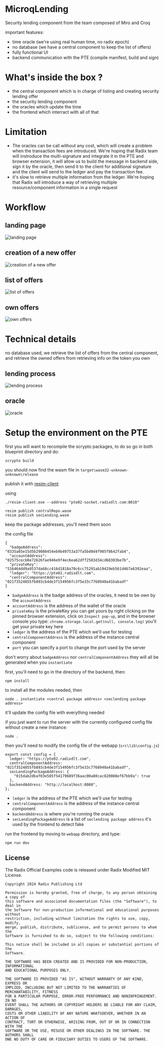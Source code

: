 # MicroqLending

Security lending component from the team composed of Miro and Croq

important features:

- time oracle (we're using real human time, no radix epoch)
- no database (we have a central component to keep the list of offers)
- fully functional UI
- backend communication with the PTE (compile manifest, build and sign)

# What's inside the box ?

- the central component which is in charge of listing and creating security lending offer
- the security lending component
- the oracles which update the time
- the frontend which interract with all of that

# Limitation

- The oracles can be call without any cost, which will create a problem when the transaction fees are introduced.
We're hoping that Radix team will instroduce the multi-signature and integrate it in the PTE and browser extension,
it will allow us to build the message in backend side, sign it by the oracle, then send it to the client for
additional signature and the client will send to the ledger and pay the transaction fee.
- it's slow to retrieve multiple information from the ledger.
We're hoping that Radix will introduce a way of retrieving multiple resource/component information in a single request

# Workflow

## landing page

![landing page](landing.PNG)

## creation of a new offer

![creation of a new offer](Create.PNG)

## list of offers

![list of offers](listOfOffer.PNG)

## own offers

![own offers](OwnOffer.PNG)

# Technical details

no database used, we retrieve the list of offers from the central component, and retrieve the owned offers from retrieving info on the token you own

## lending process

![lending process](lending.png)

## oracle

![oracle](oracle.png)

# Setup the environment on the PTE

first you will want to recompile the scrypto packages, to do so go in both blueprint directory and do:
```
scrypto build
```
you should now find the wasm file in `target\wasm32-unknown-unknown\release`

publish it with [resim-client](https://github.com/radixdlt/babylon-pte/releases)

using

```
./resim-client.exe --address "pte02-socket.radixdlt.com:8010"

resim publish centralRepo.wasm
resim publish secLending.wasm
```

keep the package addresses, you'll need them soon

the config file

```
{
  "badgeAddress": "0335a65e15d5b29080454eb9b49753a37fa5bd0d4f905f8642fab4",
  "accountAddress": "02575cecb0e72626fae946e9f4ec6ea62dff2583d34cd68303be7b",
  "privateKey": "516464dd9a9537da68cc416d1818a70c6cc75291ab19429eb561d467a6392eaa",
  "ledger": "https://pte02.radixdlt.com",
  "centralComponentAddress": "021f3524855fb893cb4de3f154956fc3f5e33c7768940a41babadf"
}
```

- `badgeAddress` is the badge address of the oracles, it need to be own by the `accountAddress`
- `accountAddress` is the address of the wallet of the oracle
- `privateKey` is the privateKey you can get yours by right clicking on the pinned browser extension, click on `Inspect pop-up`, and in the browser console you type: `chrome.storage.local.get(null, console.log)` you'll get your private key here
- `ledger` is the address of the PTE which we'll use for testing
- `centralComponentAddress` is the address of the instance central component
- `port` you can specify a port to change the port used by the server

don't worry about `badgeAddress` nor `centralComponentAddress` they will all be generated when you `instantiate`

first, you'll need to go in the directory of the backend, then:
```
npm install
```
to install all the modules needed, then
```
node . instantiate <central package address> <seclending package address>
```
it'll update the config file with everything needed

if you just want to run the server with the currently configured config file without create a new instance:
```
node .
```

then you'll need to modify the config file of the webapp (`src\lib\config.js`)
```
export const config = {
  ledger: "https://pte02.radixdlt.com",
  centralComponentAddress: "021f3524855fb893cb4de3f154956fc3f5e33c7768940a41babadf",
  secLendingPackageAddress: {
    "015dab2dbaf03e585f54179689f36aac00a80cac820088ef67bb9a": true
  }, 
  backendAddress: "http://localhost:8080",
};
```
- `ledger` is the address of the PTE which we'll use for testing
- `centralComponentAddress` is the address of the instance central component
- `backendAddress` is where you're running the oracle
- `secLendingPackageAddress` is a list of `seclending package address` it's used by the frontend to detect fake

run the frontend by moving to `webapp` directory, and type:
```
npm run dev
```



## License

The Radix Official Examples code is released under Radix Modified MIT License.

    Copyright 2024 Radix Publishing Ltd

    Permission is hereby granted, free of charge, to any person obtaining a copy of
    this software and associated documentation files (the "Software"), to deal in
    the Software for non-production informational and educational purposes without
    restriction, including without limitation the rights to use, copy, modify,
    merge, publish, distribute, sublicense, and to permit persons to whom the
    Software is furnished to do so, subject to the following conditions:

    This notice shall be included in all copies or substantial portions of the
    Software.

    THE SOFTWARE HAS BEEN CREATED AND IS PROVIDED FOR NON-PRODUCTION, INFORMATIONAL
    AND EDUCATIONAL PURPOSES ONLY.

    THE SOFTWARE IS PROVIDED "AS IS", WITHOUT WARRANTY OF ANY KIND, EXPRESS OR
    IMPLIED, INCLUDING BUT NOT LIMITED TO THE WARRANTIES OF MERCHANTABILITY, FITNESS
    FOR A PARTICULAR PURPOSE, ERROR-FREE PERFORMANCE AND NONINFRINGEMENT. IN NO
    EVENT SHALL THE AUTHORS OR COPYRIGHT HOLDERS BE LIABLE FOR ANY CLAIM, DAMAGES,
    COSTS OR OTHER LIABILITY OF ANY NATURE WHATSOEVER, WHETHER IN AN ACTION OF
    CONTRACT, TORT OR OTHERWISE, ARISING FROM, OUT OF OR IN CONNECTION WITH THE
    SOFTWARE OR THE USE, MISUSE OR OTHER DEALINGS IN THE SOFTWARE. THE AUTHORS SHALL
    OWE NO DUTY OF CARE OR FIDUCIARY DUTIES TO USERS OF THE SOFTWARE.

